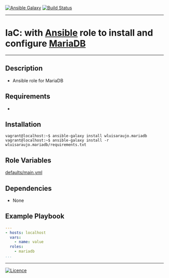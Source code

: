 [![Ansible Galaxy](https://img.shields.io/badge/Ansible%20Galaxy-MariaDB-blue.svg)](https://galaxy.ansible.com/wluisaraujo/mariadb) [![Build Status](https://travis-ci.org/wluisaraujo/ansible-role-mariadb.svg?branch=master)](https://travis-ci.org/wluisaraujo/ansible-role-mariadb)

---
# IaC: with [Ansible](https://www.ansible.com) role to install and configure [MariaDB](https://mariadb.org)
------------

Description
------------

 * Ansible role for MariaDB
 
Requirements
------------

 *

Installation
------------

```console
vagrant@localhost:~$ ansible-galaxy install wluisaraujo.mariadb
vagrant@localhost:~$ ansible-galaxy install -r wluisaraujo.mariadb/requirements.txt
```

Role Variables
--------------

[defaults/main.yml](defaults/main.yml)

Dependencies
------------

* None

Example Playbook
----------------
```yaml
---
- hosts: localhost
  vars:
    - name: value
  roles:
    - mariadb
...
```

----------------
[![Licence](https://img.shields.io/badge/License-GPL%20v3-red.svg)](https://www.gnu.org/licenses/gpl-3.0.pt-br.html)
